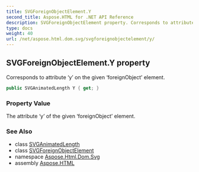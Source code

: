 ```yaml
---
title: SVGForeignObjectElement.Y
second_title: Aspose.HTML for .NET API Reference
description: SVGForeignObjectElement property. Corresponds to attribute y on the given foreignObject element
type: docs
weight: 40
url: /net/aspose.html.dom.svg/svgforeignobjectelement/y/
---
```

## SVGForeignObjectElement.Y property

Corresponds to attribute ‘y’ on the given ‘foreignObject’ element.

```csharp
public SVGAnimatedLength Y { get; }
```

### Property Value

The attribute ‘y’ of the given ‘foreignObject’ element.

### See Also

* class [SVGAnimatedLength](../../../aspose.html.dom.svg.datatypes/svganimatedlength/)
* class [SVGForeignObjectElement](../)
* namespace [Aspose.Html.Dom.Svg](../../svgforeignobjectelement/)
* assembly [Aspose.HTML](../../../)

